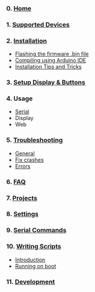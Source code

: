 
### 0. [Home](https://github.com/spacehuhn/esp8266_deauther/wiki)

### 1. [Supported Devices](https://github.com/spacehuhn/esp8266_deauther/wiki/Supported-Devices)

### 2. [Installation](https://github.com/spacehuhn/esp8266_deauther/wiki/Installation)
- [Flashing the firmware .bin file](https://github.com/spacehuhn/esp8266_deauther/wiki/Installation#flashing-the-firmware-bin-file)
- [Compiling using Arduino IDE](https://github.com/spacehuhn/esp8266_deauther/wiki/Installation#compiling-using-arduino-ide)
- [Installation Tips and Tricks](https://github.com/spacehuhn/esp8266_deauther/wiki/Installation#installation-tips-and-tricks)

### 3. [Setup Display & Buttons](https://github.com/spacehuhn/esp8266_deauther/wiki/Setup-Display-&-Buttons)

### 4. Usage
- [Serial](https://github.com/spacehuhn/esp8266_deauther/wiki/Serial-Usage)
- Display
- Web

### 5. [Troubleshooting](https://github.com/spacehuhn/esp8266_deauther/wiki/Troubleshooting)
- [General](https://github.com/spacehuhn/esp8266_deauther/wiki/Troubleshooting#general)
- [Fix crashes](https://github.com/spacehuhn/esp8266_deauther/wiki/Troubleshooting#fix-crashes)
- [Errors](https://github.com/spacehuhn/esp8266_deauther/wiki/Troubleshooting#errors)

### 6. [FAQ](https://github.com/spacehuhn/esp8266_deauther/wiki/FAQ) 

### 7. [Projects](https://github.com/spacehuhn/esp8266_deauther/blob/master/projects.md)

### 8. [Settings](https://github.com/spacehuhn/esp8266_deauther/blob/master/settings.md)

### 9. [Serial Commands](https://github.com/spacehuhn/esp8266_deauther/blob/master/serialcommands.md)

### 10. [Writing Scripts](https://github.com/spacehuhn/esp8266_deauther/wiki/Writing-Scripts)
- [Introduction](https://github.com/spacehuhn/esp8266_deauther/wiki/Writing-Scripts#introduction)
- [Running on boot](https://github.com/spacehuhn/esp8266_deauther/wiki/Writing-Scripts#running-on-boot)

### 11. [Development](https://github.com/spacehuhn/esp8266_deauther/wiki/Development)

